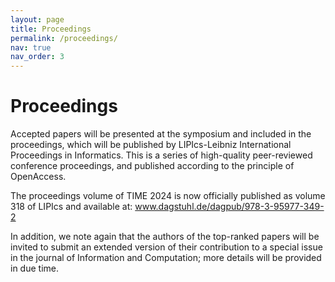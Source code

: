 ```yaml
---
layout: page
title: Proceedings
permalink: /proceedings/
nav: true
nav_order: 3
---
```


# Proceedings

Accepted papers will be presented at the symposium and included in the proceedings, which will be published by LIPIcs-Leibniz International Proceedings in Informatics. This is a series of high-quality peer-reviewed conference proceedings, and published according to the principle of OpenAccess.

The proceedings volume of TIME 2024 is now officially published as volume 318 of LIPIcs and available at: www.dagstuhl.de/dagpub/978-3-95977-349-2

In addition, we note again that the authors of the top-ranked papers will be invited to submit an extended version of their contribution to a special issue in the journal of Information and Computation; more details will be provided in due time.